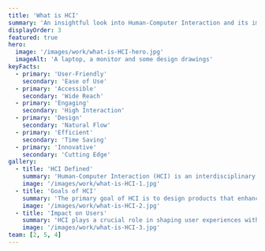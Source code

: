 ```yaml
---
title: 'What is HCI'
summary: 'An insightful look into Human-Computer Interaction and its impact.'
displayOrder: 3
featured: true 
hero:
  image: '/images/work/what-is-HCI-hero.jpg'
  imageAlt: 'A laptop, a monitor and some design drawings'
keyFacts:
  - primary: 'User-Friendly'
    secondary: 'Ease of Use'
  - primary: 'Accessible'
    secondary: 'Wide Reach'
  - primary: 'Engaging'
    secondary: 'High Interaction'
  - primary: 'Design'
    secondary: 'Natural Flow'
  - primary: 'Efficient'
    secondary: 'Time Saving'
  - primary: 'Innovative'
    secondary: 'Cutting Edge'
gallery:
  - title: 'HCI Defined'
    summary: 'Human-Computer Interaction (HCI) is an interdisciplinary area of study and technology, focusing on the interaction between software interfaces and humans. It aims to improve the communication pathways between users and modern technology, ensuring that technology is not only efficient but also user-friendly.'
    image: '/images/work/what-is-HCI-1.jpg'
  - title: 'Goals of HCI'
    summary: 'The primary goal of HCI is to design products that enhance user experience. This involves making technology simple to understand and the user experience as friendly and accessible as possible. HCI strives for high usability, accessibility, and performance, fostering a sense of connectivity and interaction.'
    image: '/images/work/what-is-HCI-2.jpg'
  - title: 'Impact on Users'
    summary: 'HCI plays a crucial role in shaping user experiences with technology. A well-designed HCI leads to better usability, enhancing user satisfaction, and loyalty. The focus on user-friendly design and interaction creates a positive atmosphere for users, making them more likely to engage with and be loyal to the technology.'
    image: '/images/work/what-is-HCI-3.jpg'
team: [2, 5, 4]
---
```

